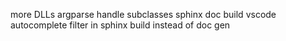 
more DLLs
argparse
handle subclasses
sphinx doc build
vscode autocomplete
filter in sphinx build instead of doc gen

